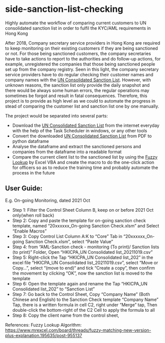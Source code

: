 # side-sanction-list-checking
Highly automate the workflow of comparing current customers to UN consolidated sanction list in order to fulfil the KYC/AML requirements in Hong Kong

After 2018, Company secretary service providers in Hong Kong are required to keep monitoring on their existing customers if they are being sanctioned or not. For those being sanctioned customers, the company secretaries have to take actions to report to the authorities and do follow-up actions, for example, unregistered the companies that those being sanctioned people set up from the company registry. Seen in this light, the company secretary service providers have to do regular checking their customer names and company names with the [UN Consolidated Sanction List](https://scsanctions.un.org/consolidated/). However, with unknown reasons, the sanction list only provide the daily snapshot and there would be always some human errors, the regular operations may sometimes be forgot and result in fatal consequences. Therefore, this project is to provide as high level as we could to automate the progress in stead of comparing the customer list and sanction list one by one manually. 

The project would be separated into several parts:
* Download the [UN Consolidated Sanction List](https://scsanctions.un.org/consolidated/) from the internet everyday with the help of the Task Scheduler in windows, or any other tools
* Convert the downloaded [UN Consolidated Sanction List](https://scsanctions.un.org/consolidated/) from PDF to python dataframe
* Analyse the dataframe and extract the sanctioned persons and companies from the dataframe into a readable format
* Compare the current client list to the sanctioned list by using the [Fuzzy Lookup](https://www.mrexcel.com/board/threads/fuzzy-matching-new-version-plus-explanation.195635/post-955137) by Excel VBA and create the macro to do the one-click action for officers so as to reduce the training time and probably automate the process in the future

## User Guide:  
E.g. On-going Monitoring, dated 2021 Oct  
* Step 1: Filter the Control Sheet Column B, keep on or before 2021 Oct only(when roll back)  
* Step 2: Copy and paste the template for on-going sanction check template, named “20xxxxxx_On-going Sanction Check.xlsm” and Select “Enable Macros”  
* Step 3: Copy Control List Column A:K  to “Core” Tab in “20xxxxxx_On-going Sanction Check.xlsm”, select “Paste Value”   
* Step 4: from “AML-Sanction check - monitoring (To print)/ Sanction lists (to print)” Folder, Open “HKICPA_UN Consolidated list_20211019.csv”  
* Step 5: Right-click the Tap “HKICPA_UN Consolidated list_202” in the excel file “HKICPA_UN Consolidated list_20211019.csv”, select “Move or Copy…”, select “(move to end)“ and tick “Create a copy”, then confirm the movement by clicking “OK”, now the sanction list is moved to the template  
* Step 6: Open the template again and rename the Tap “HKICPA_UN Consolidated list_202” to “Sanction List”  
* Step 7: Go back to the Control Sheet, Copy “Company Name” (Both Chinese and English) to the Sanction Check template “Company Name” Tap, there is a written formula in cell C2, right under “Merge” tap, Then double-click the  bottom-right of the C2 Cell to apply the formula to all   
* Step 8: Copy the client name from the control sheet,   

References: 
Fuzzy Lookup Algorithm: https://www.mrexcel.com/board/threads/fuzzy-matching-new-version-plus-explanation.195635/post-955137
